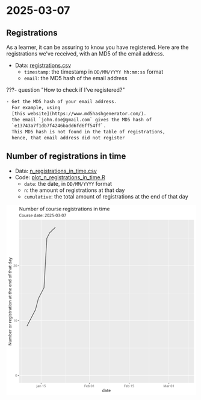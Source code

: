 # 2025-03-07

## Registrations

As a learner, it can be assuring to know you have registered.
Here are the registrations we've received,
with an MD5 of the email address.

- Data: [registrations.csv](registrations.csv)
    - `timestamp`: the timestamp in `DD/MM/YYYY hh:mm:ss`
      format
    - `email`: the MD5 hash of the email address

???- question "How to check if I've registered?"

    - Get the MD5 hash of your email address.
      For example, using
      [this website](https://www.md5hashgenerator.com/).
      the email `john.doe@gmail.com` gives the MD5 hash of
      `e13743a7f1db7f4246badd6fd6ff54ff`.
      This MD5 hash is not found in the table of registrations,
      hence, that email address did not register

## Number of registrations in time

- Data: [n_registrations_in_time.csv](n_registrations_in_time.csv)
- Code: [plot_n_registrations_in_time.R](plot_n_registrations_in_time.R)
    - `date`: the date, in `DD/MM/YYYY` format
    - `n`: the amount of registrations at that day
    - `cumulative`: the total amount of registrations
      at the end of that day

![Number of registrations in time](n_registrations_in_time.png)

